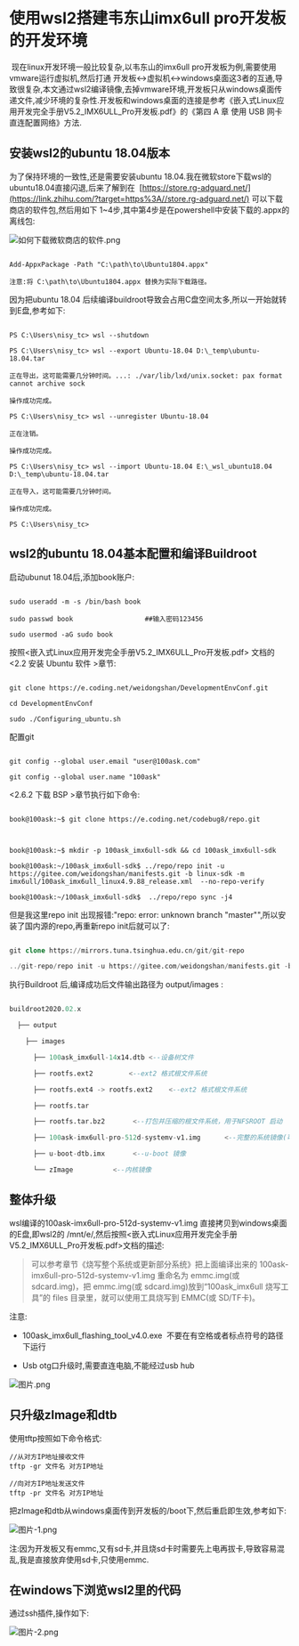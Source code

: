 # 使用wsl2搭建韦东山imx6ull pro开发板的开发环境

&#x20;  现在linux开发环境一般比较复杂,以韦东山的imx6ull pro开发板为例,需要使用vmware运行虚拟机,然后打通 开发板<->虚拟机<->windows桌面这3者的互通,导致很复杂,本文通过wsl2编译镜像,去掉vmware环境,开发板只从windows桌面传递文件,减少环境的复杂性.开发板和windows桌面的连接是参考《嵌入式Linux应用开发完全手册V5.2\_IMX6ULL\_Pro开发板.pdf》的《第四 A 章 使用 USB 网卡直连配置网络》方法.

## 安装wsl2的ubuntu 18.04版本

为了保持环境的一致性,还是需要安装ubuntu 18.04.我在微软store下载wsl的ubuntu18.04直接闪退,后来了解到在  [https://store.rg-adguard.net/](https://link.zhihu.com/?target=https%3A//store.rg-adguard.net/) 可以下载商店的软件包,然后用如下 1\~4步,其中第4步是在powershell中安装下载的.appx的离线包:

![如何下载微软商店的软件.png](https://p0-xtjj-private.juejin.cn/tos-cn-i-73owjymdk6/b4c2b16e04dd41b89232ec20b4c56461~tplv-73owjymdk6-jj-mark-v1:0:0:0:0:5o6Y6YeR5oqA5pyv56S-5Yy6IEAgZmVmamxzZGZkZnN4:q75.awebp?policy=eyJ2bSI6MywidWlkIjoiMTk0MzU5MjI4OTQ1MTg5NSJ9&rk3s=f64ab15b&x-orig-authkey=f32326d3454f2ac7e96d3d06cdbb035152127018&x-orig-expires=1749290085&x-orig-sign=535ENtRxLlO7WKQLlkWHe90Ob8w%3D)

```plain&#x20;text

Add-AppxPackage -Path "C:\path\to\Ubuntu1804.appx"

注意:将 C:\path\to\Ubuntu1804.appx 替换为实际下载路径。

```

因为把ubuntu 18.04 后续编译buildroot导致会占用C盘空间太多,所以一开始就转到E盘,参考如下:

```shell

PS C:\Users\nisy_tc> wsl --shutdown

PS C:\Users\nisy_tc> wsl --export Ubuntu-18.04 D:\_temp\ubuntu-18.04.tar

正在导出，这可能需要几分钟时间。...: ./var/lib/lxd/unix.socket: pax format cannot archive sock

操作成功完成。

PS C:\Users\nisy_tc> wsl --unregister Ubuntu-18.04

正在注销。

操作成功完成。

PS C:\Users\nisy_tc> wsl --import Ubuntu-18.04 E:\_wsl_ubuntu18.04 D:\_temp\ubuntu-18.04.tar

正在导入，这可能需要几分钟时间。

操作成功完成。

PS C:\Users\nisy_tc>

```

## wsl2的ubuntu 18.04基本配置和编译Buildroot

启动ubunut 18.04后,添加book账户:

```shell

sudo useradd -m -s /bin/bash book

sudo passwd book                  ##输入密码123456

sudo usermod -aG sudo book

```

按照<嵌入式Linux应用开发完全手册V5.2\_IMX6ULL\_Pro开发板.pdf> 文档的<2.2 安装 Ubuntu 软件 >章节:

```shell

git clone https://e.coding.net/weidongshan/DevelopmentEnvConf.git

cd DevelopmentEnvConf  

sudo ./Configuring_ubuntu.sh

```

配置git

```shell

git config --global user.email "user@100ask.com"

git config --global user.name "100ask"

```

<2.6.2 下载 BSP >章节执行如下命令:

```shell

book@100ask:~$ git clone https://e.coding.net/codebug8/repo.git

 

book@100ask:~$ mkdir -p 100ask_imx6ull-sdk && cd 100ask_imx6ull-sdk  

book@100ask:~/100ask_imx6ull-sdk$ ../repo/repo init -u https://gitee.com/weidongshan/manifests.git -b linux-sdk -m imx6ull/100ask_imx6ull_linux4.9.88_release.xml  --no-repo-verify

book@100ask:~/100ask_imx6ull-sdk$  ../repo/repo sync -j4

```

但是我这里repo init 出现报错:"repo: error: unknown branch "master"",所以安装了国内源的repo,再重新repo init后就可以了:

```sql

git clone https://mirrors.tuna.tsinghua.edu.cn/git/git-repo

../git-repo/repo init -u https://gitee.com/weidongshan/manifests.git -b linux-sdk -m imx6ull/100ask_imx6ull_linux4.9.88_release.xml --no-repo-verify

```

执行Buildroot 后,编译成功后文件输出路径为 output/images :

```sql

buildroot2020.02.x  

  ├── output

    ├── images  

      ├── 100ask_imx6ull-14x14.dtb <--设备树文件  

      ├── rootfs.ext2         <--ext2 格式根文件系统

      ├── rootfs.ext4 -> rootfs.ext2    <--ext2 格式根文件系统  

      ├── rootfs.tar          

      ├── rootfs.tar.bz2       <--打包并压缩的根文件系统，用于NFSROOT 启动

      ├── 100ask-imx6ull-pro-512d-systemv-v1.img      <--完整的系统镜像(可以用来烧写 emmc 和 sd 卡)

      ├── u-boot-dtb.imx       <--u-boot 镜像

      └── zImage          <--内核镜像

```

## 整体升级

&#x20; wsl编译的100ask-imx6ull-pro-512d-systemv-v1.img 直接拷贝到windows桌面的E盘,即wsl2的 /mnt/e/,然后按照<嵌入式Linux应用开发完全手册V5.2\_IMX6ULL\_Pro开发板.pdf>文档的描述:

> &#x20; 可以参考章节《烧写整个系统或更新部分系统》把上面编译出来的 100ask-imx6ull-pro-512d-systemv-v1.img 重命名为 emmc.img(或 sdcard.img)，把 emmc.img(或 sdcard.img)放到“100ask\_imx6ull 烧写工具”的 files 目录里，就可以使用工具烧写到 EMMC(或 SD/TF卡)。&#x20;

注意:

*   100ask\_imx6ull\_flashing\_tool\_v4.0.exe  不要在有空格或者标点符号的路径下运行

*   Usb otg口升级时,需要直连电脑,不能经过usb hub

![图片.png](https://p0-xtjj-private.juejin.cn/tos-cn-i-73owjymdk6/386dbe2497eb45b7a34b3b47f120abac~tplv-73owjymdk6-jj-mark-v1:0:0:0:0:5o6Y6YeR5oqA5pyv56S-5Yy6IEAgZmVmamxzZGZkZnN4:q75.awebp?policy=eyJ2bSI6MywidWlkIjoiMTk0MzU5MjI4OTQ1MTg5NSJ9&rk3s=f64ab15b&x-orig-authkey=f32326d3454f2ac7e96d3d06cdbb035152127018&x-orig-expires=1749290085&x-orig-sign=sCK8ldaEvi2G2FxDzJlTNJhYSrQ%3D)

## 只升级zImage和dtb

使用tftp按照如下命令格式:

```
//从对方IP地址接收文件
tftp -gr 文件名 对方IP地址

//向对方IP地址发送文件
tftp -pr 文件名 对方IP地址

```

把zImage和dtb从windows桌面传到开发板的/boot下,然后重启即生效,参考如下:

![图片-1.png](https://p0-xtjj-private.juejin.cn/tos-cn-i-73owjymdk6/550a89c0c60347bd995fda5bf69145d2~tplv-73owjymdk6-jj-mark-v1:0:0:0:0:5o6Y6YeR5oqA5pyv56S-5Yy6IEAgZmVmamxzZGZkZnN4:q75.awebp?policy=eyJ2bSI6MywidWlkIjoiMTk0MzU5MjI4OTQ1MTg5NSJ9&rk3s=f64ab15b&x-orig-authkey=f32326d3454f2ac7e96d3d06cdbb035152127018&x-orig-expires=1749290085&x-orig-sign=yjvPMDFuQWQHFoetIaMV7Zoj2sc%3D)

注:因为开发板又有emmc,又有sd卡,并且烧sd卡时需要先上电再拔卡,导致容易混乱,我是直接放弃使用sd卡,只使用emmc.

## 在windows下浏览wsl2里的代码

通过ssh插件,操作如下:

![图片-2.png](https://p0-xtjj-private.juejin.cn/tos-cn-i-73owjymdk6/ba4c0b9ed8f647099ee707449d03a1a1~tplv-73owjymdk6-jj-mark-v1:0:0:0:0:5o6Y6YeR5oqA5pyv56S-5Yy6IEAgZmVmamxzZGZkZnN4:q75.awebp?policy=eyJ2bSI6MywidWlkIjoiMTk0MzU5MjI4OTQ1MTg5NSJ9&rk3s=f64ab15b&x-orig-authkey=f32326d3454f2ac7e96d3d06cdbb035152127018&x-orig-expires=1749290085&x-orig-sign=G4NN8Uc4OkHZyHyhcLlCr7efDVE%3D)
